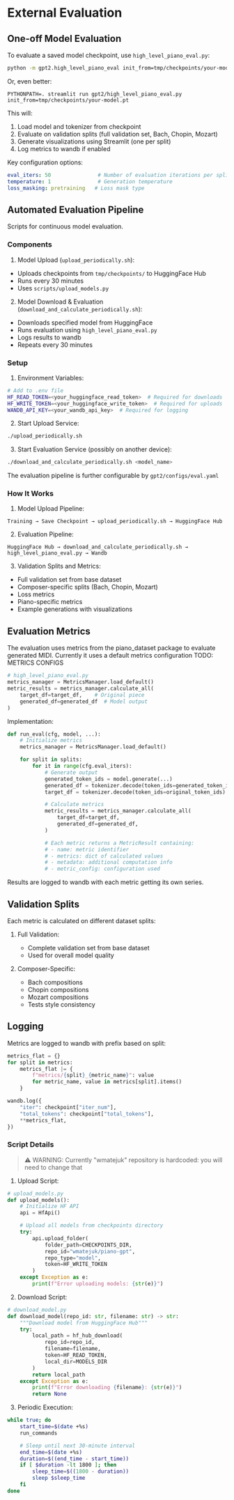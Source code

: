 
# External Evaluation

## One-off Model Evaluation

To evaluate a saved model checkpoint, use `high_level_piano_eval.py`:

```bash
python -m gpt2.high_level_piano_eval init_from=tmp/checkpoints/your-model.pt
```

Or, even better:
```
PYTHONPATH=. streamlit run gpt2/high_level_piano_eval.py init_from=tmp/checkpoints/your-model.pt
```

This will:
1. Load model and tokenizer from checkpoint
2. Evaluate on validation splits (full validation set, Bach, Chopin, Mozart)
3. Generate visualizations using Streamlit (one per split)
4. Log metrics to wandb if enabled

Key configuration options:
```yaml
eval_iters: 50               # Number of evaluation iterations per split
temperature: 1               # Generation temperature
loss_masking: pretraining   # Loss mask type
```

## Automated Evaluation Pipeline

Scripts for continuous model evaluation.

### Components

1. Model Upload (`upload_periodically.sh`):
- Uploads checkpoints from `tmp/checkpoints/` to HuggingFace Hub
- Runs every 30 minutes
- Uses `scripts/upload_models.py`

2. Model Download & Evaluation (`download_and_calculate_periodically.sh`):
- Downloads specified model from HuggingFace
- Runs evaluation using `high_level_piano_eval.py`
- Logs results to wandb
- Repeats every 30 minutes

### Setup

1. Environment Variables:
```bash
# Add to .env file
HF_READ_TOKEN=<your_huggingface_read_token>  # Required for downloads
HF_WRITE_TOKEN=<your_huggingface_write_token>  # Required for uploads
WANDB_API_KEY=<your_wandb_api_key>  # Required for logging
```

2. Start Upload Service:
```bash
./upload_periodically.sh
```

3. Start Evaluation Service (possibly on another device):
```bash
./download_and_calculate_periodically.sh <model_name>
```
The evaluation pipeline is further configurable by `gpt2/configs/eval.yaml`
### How It Works

1. Model Upload Pipeline:
```
Training → Save Checkpoint → upload_periodically.sh → HuggingFace Hub
```

2. Evaluation Pipeline:
```
HuggingFace Hub → download_and_calculate_periodically.sh → high_level_piano_eval.py → Wandb
```

3. Validation Splits and Metrics:
- Full validation set from base dataset
- Composer-specific splits (Bach, Chopin, Mozart)
- Loss metrics
- Piano-specific metrics
- Example generations with visualizations


## Evaluation Metrics

The evaluation uses metrics from the piano_dataset package to evaluate generated MIDI. Currently it uses a default metrics configuration TODO: METRICS CONFIGS

```python
# high_level_piano_eval.py
metrics_manager = MetricsManager.load_default()
metric_results = metrics_manager.calculate_all(
    target_df=target_df,    # Original piece
    generated_df=generated_df  # Model output
)
```

Implementation:

```python
def run_eval(cfg, model, ...):
    # Initialize metrics
    metrics_manager = MetricsManager.load_default()

    for split in splits:
        for it in range(cfg.eval_iters):
            # Generate output
            generated_token_ids = model.generate(...)
            generated_df = tokenizer.decode(token_ids=generated_token_ids)
            target_df = tokenizer.decode(token_ids=original_token_ids)

            # Calculate metrics
            metric_results = metrics_manager.calculate_all(
                target_df=target_df,
                generated_df=generated_df,
            )

            # Each metric returns a MetricResult containing:
            # - name: metric identifier
            # - metrics: dict of calculated values
            # - metadata: additional computation info
            # - metric_config: configuration used
```

Results are logged to wandb with each metric getting its own series.

## Validation Splits

Each metric is calculated on different dataset splits:

1. Full Validation:
   - Complete validation set from base dataset
   - Used for overall model quality

2. Composer-Specific:
   - Bach compositions
   - Chopin compositions
   - Mozart compositions
   - Tests style consistency


## Logging

Metrics are logged to wandb with prefix based on split:
```python
metrics_flat = {}
for split in metrics:
    metrics_flat |= {
        f"metrics/{split}_{metric_name}": value
        for metric_name, value in metrics[split].items()
    }

wandb.log({
    "iter": checkpoint["iter_num"],
    "total_tokens": checkpoint["total_tokens"],
    **metrics_flat,
})
```


### Script Details
> ⚠️ WARNING: Currently "wmatejuk" repository is hardcoded: you will need to change that
1. Upload Script:
```python
# upload_models.py
def upload_models():
    # Initialize HF API
    api = HfApi()

    # Upload all models from checkpoints directory
    try:
        api.upload_folder(
            folder_path=CHECKPOINTS_DIR,
            repo_id="wmatejuk/piano-gpt",
            repo_type="model",
            token=HF_WRITE_TOKEN
        )
    except Exception as e:
        print(f"Error uploading models: {str(e)}")
```

2. Download Script:
```python
# download_model.py
def download_model(repo_id: str, filename: str) -> str:
    """Download model from HuggingFace Hub"""
    try:
        local_path = hf_hub_download(
            repo_id=repo_id,
            filename=filename,
            token=HF_READ_TOKEN,
            local_dir=MODELS_DIR
        )
        return local_path
    except Exception as e:
        print(f"Error downloading {filename}: {str(e)}")
        return None
```

3. Periodic Execution:
```bash
while true; do
    start_time=$(date +%s)
    run_commands

    # Sleep until next 30-minute interval
    end_time=$(date +%s)
    duration=$((end_time - start_time))
    if [ $duration -lt 1800 ]; then
        sleep_time=$((1800 - duration))
        sleep $sleep_time
    fi
done
```
